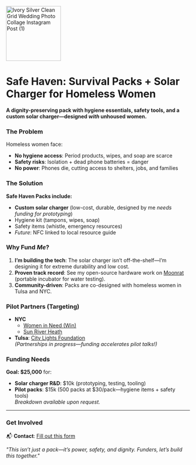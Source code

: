 <img width="150" height="150" alt="Ivory Silver Clean Grid Wedding Photo Collage Instagram Post (1)" src="https://github.com/user-attachments/assets/6802e512-5ecc-45ce-9320-545a0d7501ae" />


# Safe Haven: Survival Packs + Solar Charger for Homeless Women  
**A dignity-preserving pack with hygiene essentials, safety tools, and a custom solar charger—designed *with* unhoused women.**  

### The Problem  
Homeless women face:  
- **No hygiene access**: Period products, wipes, and soap are scarce
- **Safety risks**: Isolation + dead phone batteries = danger
- **No power**: Phones die, cutting access to shelters, jobs, and families

### The Solution  
**Safe Haven Packs include:**  
- **Custom solar charger** (low-cost, durable, designed by me *needs funding for prototyping*)  
- Hygiene kit (tampons, wipes, soap)  
- Safety items (whistle, emergency resources)  
- *Future*: NFC linked to local resource guide  

### **Why Fund *Me*?**  
1. **I’m building the tech**: The solar charger isn’t off-the-shelf—I’m designing it for extreme durability and low cost.  
2. **Proven track record**: See my open-source hardware work on [Moonrat](https://github.com/PubInv/moonrat) (portable incubator for water testing). 
3. **Community-driven**: Packs are co-designed with homeless women in Tulsa and NYC.  

### Pilot Partners (Targeting)  
- **NYC**
  - [Women in Need (Win)](https://www.winnyc.org)
  - [Sun River Heath](https://www.sunriver.org/) 
- **Tulsa**: [City Lights Foundation](https://www.citylightstulsa.org)  
*(Partnerships in progress—funding accelerates pilot talks!)*  

### Funding Needs  
**Goal: $25,000** for:  
- **Solar charger R&D**: $10k (prototyping, testing, tooling)  
- **Pilot packs**: $15k (500 packs at $30/pack—hygiene items + safety tools)  
*Breakdown available upon request.*  

---

### Get Involved  
📬 **Contact**: [Fill out this form](https://docs.google.com/forms/d/1LM7rc1nHqn-ybAbg4BW9wC9X--DqfR5mVQ_UXCVOfLU)

*"This isn’t just a pack—it’s power, safety, and dignity. Funders, let’s build this together."*  
